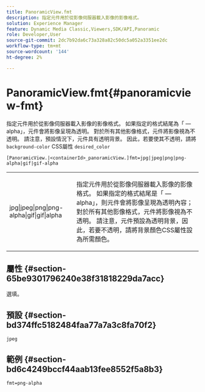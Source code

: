 ```yaml
---
title: PanoramicView.fmt
description: 指定元件用於從影像伺服器載入影像的影像格式。
solution: Experience Manager
feature: Dynamic Media Classic,Viewers,SDK/API,Panoramic
role: Developer,User
source-git-commit: 2dc7b92da6c73a328a82c50dc5a052a3351ee2dc
workflow-type: tm+mt
source-wordcount: '144'
ht-degree: 2%

---
```


# PanoramicView.fmt{#panoramicview-fmt}

指定元件用於從影像伺服器載入影像的影像格式。 如果指定的格式結尾為「 — alpha」，元件會將影像呈現為透明。 對於所有其他影像格式，元件將影像視為不透明。 請注意，預設情況下，元件具有透明背景。 因此，若要使其不透明，請將 `background-color` CSS屬性 `desired_color`

`[PanoramicView.|<containerId>_panoramicView.]fmt=jpg|jpeg|png|png-alpha|gif|gif-alpha`

<table id="table_AE7AAFA9B4374E31B51D06511EB96401"> 
 <tbody> 
  <tr> 
   <td colname="col1"> <p> <span class="codeph"> jpg|jpeg|png|png-alpha|gif|gif|alpha </span> </p> </td> 
   <td colname="col2"> <p> 指定元件用於從影像伺服器載入影像的影像格式。 如果指定的格式結尾是「 — alpha」，則元件會將影像呈現為透明內容；對於所有其他影像格式，元件將影像視為不透明。 請注意，元件預設為透明背景，因此，若要不透明，請將背景顏色CSS屬性設為所需顏色。 </p> </td> 
  </tr> 
 </tbody> 
</table>

## 屬性 {#section-65be9301796240e38f31818229da7acc}

選填。

## 預設 {#section-bd374ffc5182484faa77a7a3c8fa70f2}

`jpeg`

## 範例 {#section-bd6c4249bccf44aab13fee8552f5a8b3}

`fmt=png-alpha`
